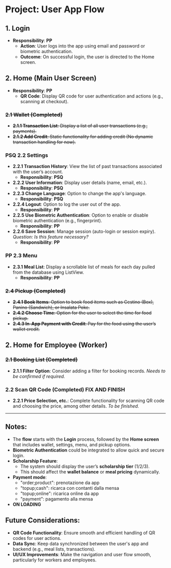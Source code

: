 # Project: User App Flow

## 1. Login
- **Responsibility**: **PP**
  - **Action**: User logs into the app using email and password or biometric authentication.
  - **Outcome**: On successful login, the user is directed to the Home screen.

## 2. Home (Main User Screen)
- **Responsibility**: **PP**
  - **QR Code**: Display QR code for user authentication and actions (e.g., scanning at checkout).

### ~~2.1 Wallet (Completed)~~
- ~~**2.1.1 Transaction List**: Display a list of all user transactions (e.g., payments).~~
- ~~**2.1.2 Add Credit**: Static functionality for adding credit (No dynamic transaction handling for now).~~


### PSQ 2.2 Settings
- **2.2.1 Transaction History**: View the list of past transactions associated with the user’s account.
  - **Responsibility**: **PSQ**
- **2.2.2 User Information**: Display user details (name, email, etc.).
  - **Responsibility**: **PSQ**
- **2.2.3 Change Language**: Option to change the app's language.
  - **Responsibility**: **PSQ**
- **2.2.4 Logout**: Option to log the user out of the app.
  - **Responsibility**: **PP**
- **2.2.5 Use Biometric Authentication**: Option to enable or disable biometric authentication (e.g., fingerprint).
  - **Responsibility**: **PP**
- **2.2.6 Save Session**: Manage session (auto-login or session expiry). *Question: Is this feature necessary?*
  - **Responsibility**: **PP**

### PP 2.3 Menu
- **2.3.1 Meal List**: Display a scrollable list of meals for each day pulled from the database using ListView.
  - **Responsibility**: **PP**

### ~~2.4 Pickup (Completed)~~
- ~~**2.4.1 Book Items**: Option to book food items such as Cestino (Box), Panino (Sandwich), or Insalata Poke.~~
- ~~**2.4.2 Choose Time**: Option for the user to select the time for food pickup.~~
- ~~**2.4.3 In-App Payment with Credit**: Pay for the food using the user’s wallet credit.~~

##  2. Home for Employee (Worker)
### ~~2.1 Booking List (Completed)~~
- **2.1.1 Filter Option**: Consider adding a filter for booking records. *Needs to be confirmed if required.*
### 2.2 Scan QR Code (Completed) FIX AND FINISH
- **2.2.1 Price Selection, etc.**: Complete functionality for scanning QR code and choosing the price, among other details. *To be finished.*
---

## Notes:
- The **flow** starts with the **Login** process, followed by the **Home screen** that includes wallet, settings, menu, and pickup options.
- **Biometric Authentication** could be integrated to allow quick and secure login.
- **Scholarship Feature**:
  - The system should display the user’s **scholarship tier** (1/2/3).
  - This should affect the **wallet balance** or **meal pricing** dynamically.
- **Payment mode**:
  - "order;product": prenotazione da app
  - "topup;cash": ricarca con contanti dalla mensa
  - "topup;online": ricarica online da app
  - "payment": pagamento alla mensa 
- **ON LOADING**

## Future Considerations:
- **QR Code Functionality**: Ensure smooth and efficient handling of QR codes for user actions.
- **Data Sync**: Keep data synchronized between the user's app and backend (e.g., meal lists, transactions).
- **UI/UX Improvements**: Make the navigation and user flow smooth, particularly for workers and employees.


